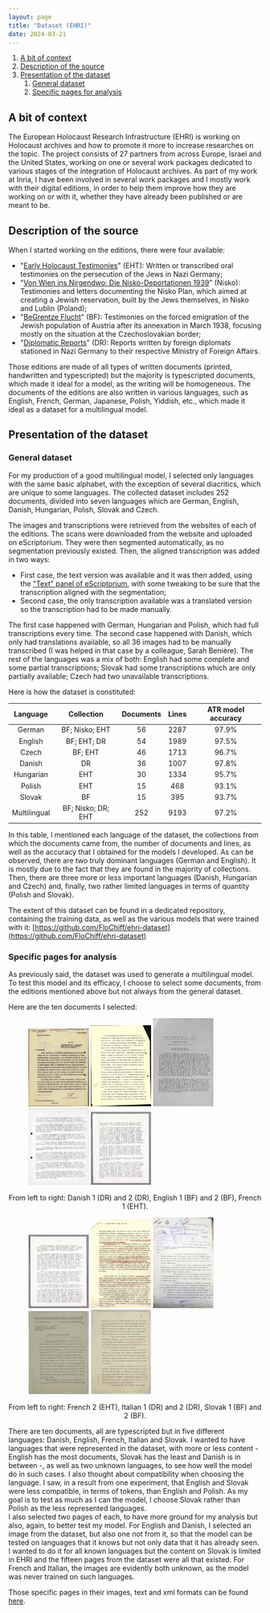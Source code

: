 ```yaml
---
layout: page
title: "Dataset (EHRI)"
date: 2024-03-21
---
```


1. [A bit of context](https://flochiff.github.io/phd/dataset/ehri/dataset.html#a-bit-of-context)
2. [Description of the source](https://flochiff.github.io/phd/dataset/ehri/dataset.html#description-of-the-source)
3. [Presentation of the dataset](https://flochiff.github.io/phd/dataset/ehri/dataset.html#presentation-of-the-dataset)
    1. [General dataset](https://flochiff.github.io/phd/dataset/ehri/dataset.html#general-dataset)
    2. [Specific pages for analysis](https://flochiff.github.io/phd/dataset/ehri/dataset.html#specific-pages-for-analysis)

## A bit of context
The European Holocaust Research Infrastructure (EHRI) is working on Holocaust archives and how to promote it more to increase researches on the topic. The project consists of 27 partners from across Europe, Israel and the United States, working on one or several work packages dedicated to various stages of the integration of Holocaust archives. As part of my work at Inria, I have been involved in several work packages and I mostly work with their digital editions, in order to help them improve how they are working on or with it, whether they have already been published or are meant to be. 

## Description of the source
When I started working on the editions, there were four available:  

- "[Early Holocaust Testimonies](https://early-testimony.ehri-project.eu/)" (EHT): Written or transcribed oral testimonies on the persecution of the Jews in Nazi Germany;
- "[Von Wien ins Nirgendwo: Die Nisko-Deportationen 1939](https://nisko-transports.ehri-project.eu/)" (Nisko): Testimonies and letters documenting the Nisko Plan, which aimed at creating a Jewish reservation, built by the Jews themselves, in Nisko and Lublin (Poland);
- "[BeGrentze Flucht](https://begrenzte-flucht.ehri-project.eu/)" (BF): Testimonies on the forced emigration of the Jewish population of Austria after its annexation in March 1938, focusing mostly on the situation at the Czechoslovakian border;
- "[Diplomatic Reports](https://diplomatic-reports.ehri-project.eu/)" (DR): Reports written by foreign diplomats stationed in Nazi Germany to their respective Ministry of Foreign Affairs.

Those editions are made of all types of written documents (printed, handwritten and typescripted) but the majority is typescripted documents, which made it ideal for a model, as the writing will be homogeneous. The documents of the editions are also written in various languages, such as English, French, German, Japanese, Polish, Yiddish, etc., which made it ideal as a dataset for a multilingual model. 

## Presentation of the dataset
### General dataset
For my production of a good multilingual model, I selected only languages with the same basic alphabet, with the exception of several diacritics, which are unique to some languages. The collected dataset includes 252 documents, divided into seven languages which are German, English, Danish, Hungarian, Polish, Slovak and Czech. 

The images and transcriptions were retrieved from the websites of each of the editions. The scans were downloaded from the website and uploaded on eScriptorium. They were then segmented automatically, as no segmentation previously existed. Then, the aligned transcription was added in two ways: 

- First case, the text version was available and it was then added, using the ["Text" panel of eScriptorium](https://escriptorium.readthedocs.io/en/latest/transcribe/#editing-with-the-text-panel), with some tweaking to be sure that the transcription aligned with the segmentation;
- Second case, the only transcription available was a translated version so the transcription had to be made manually.  

The first case happened with German, Hungarian and Polish, which had full transcriptions every time. The second case happened with Danish, which only had translations available, so all 36 images had to be manually transcribed (I was helped in that case by a colleague, Sarah Benière). The rest of the languages was a mix of both: English had some complete and some partial transcriptions; Slovak had some transcriptions which are only partially available; Czech had two unavailable transcriptions.

Here is how the dataset is constituted:

| Language | Collection | Documents | Lines | ATR model accuracy |
| :---: | :---: | :---: | :---: | :---: |
| German | BF; Nisko; EHT | 56 | 2287 | 97.9% |
| English | BF; EHT; DR | 54 | 1989 | 97.5% |
| Czech | BF; EHT | 46 | 1713 | 96.7% |
| Danish | DR | 36 | 1007 | 97.8% |
| Hungarian | EHT | 30 | 1334 | 95.7% |
| Polish | EHT | 15 | 468 | 93.1% |
| Slovak | BF | 15 | 395 | 93.7% |
| Multilingual | BF; Nisko; DR; EHT | 252 | 9193 | 97.2% |

In this table, I mentioned each language of the dataset, the collections from which the documents came from, the number of documents and lines, as well as the accuracy that I obtained for the models I developed. As can be observed, there are two truly dominant languages (German and English). It is mostly due to the fact that they are found in the majority of collections. Then, there are three more or less important languages (Danish, Hungarian and Czech) and, finally, two rather limited languages in terms of quantity (Polish and Slovak).

The extent of this dataset can be found in a dedicated repository, containing the training data, as well as the various models that were trained with it: [https://github.com/FloChiff/ehri-dataset](https://github.com/FloChiff/ehri-dataset)


### Specific pages for analysis
As previously said, the dataset was used to generate a multilingual model. To test this model and its efficacy, I choose to select some documents, from the editions mentioned above but not always from the general dataset.  

Here are the ten documents I selected:

<figure>
<a href="https://raw.githubusercontent.com/FloChiff/phd/main/dataset/ehri/images/danish_1_EHRI-DR-19430528-DK.jpg" target="_blank"><img src="https://raw.githubusercontent.com/FloChiff/phd/main/dataset/ehri/images/danish_1_EHRI-DR-19430528-DK.jpg" width="120" title="Danish 1"/></a>
<a href="https://raw.githubusercontent.com/FloChiff/phd/main/dataset/ehri/images/danish_2_EHRI-DR-19420615-DK_04.jpg" target="_blank"><img src="https://raw.githubusercontent.com/FloChiff/phd/main/dataset/ehri/images/danish_2_EHRI-DR-19420615-DK_04.jpg" width="120" title="Danish 2" /></a>
<a href="https://raw.githubusercontent.com/FloChiff/phd/main/dataset/ehri/images/english_1_EHRI-BF-19380805.jpg" target="_blank"><img src="https://raw.githubusercontent.com/FloChiff/phd/main/dataset/ehri/images/english_1_EHRI-BF-19380805.jpg" width="120" title="English 1" /></a>
<a href="https://raw.githubusercontent.com/FloChiff/phd/main/dataset/ehri/images/english_2_EHRI-BF-19380509b_EN_02.jpg" target="_blank"><img src="https://raw.githubusercontent.com/FloChiff/phd/main/dataset/ehri/images/english_2_EHRI-BF-19380509b_EN_02.jpg" width="120" title="English 2" /></a>
<a href="https://raw.githubusercontent.com/FloChiff/phd/main/dataset/ehri/images/french_1_EHRI-ET-WL16560633.jpg" target="_blank"><img src="https://raw.githubusercontent.com/FloChiff/phd/main/dataset/ehri/images/french_1_EHRI-ET-WL16560633.jpg" width="120" title="French 1" /></a></figure>
<figcaption style="text-align: center;">From left to right: Danish 1 (DR) and 2 (DR), English 1 (BF) and 2 (BF), French 1 (EHT).</figcaption>

<figure><a href="https://raw.githubusercontent.com/FloChiff/phd/main/dataset/ehri/images/french_2_EHRI-ET-WL16560633.jpg" target="_blank"><img src="https://raw.githubusercontent.com/FloChiff/phd/main/dataset/ehri/images/french_2_EHRI-ET-WL16560633.jpg" width="120" title="French 2" /></a>
<a href="https://raw.githubusercontent.com/FloChiff/phd/main/dataset/ehri/images/italian_1_EHRI-DR-19430316-IT.jpg" target="_blank"><img src="https://raw.githubusercontent.com/FloChiff/phd/main/dataset/ehri/images/italian_1_EHRI-DR-19430316-IT.jpg" width="120" title="Italian 1" /></a>
<a href="https://raw.githubusercontent.com/FloChiff/phd/main/dataset/ehri/images/italian_2_EHRI-DR-19411007-IT.jpg" target="_blank"><img src="https://raw.githubusercontent.com/FloChiff/phd/main/dataset/ehri/images/italian_2_EHRI-DR-19411007-IT.jpg" width="120" title="Italian 2" /></a>
<a href="https://raw.githubusercontent.com/FloChiff/phd/main/dataset/ehri/images/slovak_1_EHRI-BF-19380906.jpg" target="_blank"><img src="https://raw.githubusercontent.com/FloChiff/phd/main/dataset/ehri/images/slovak_1_EHRI-BF-19380906.jpg" width="120" title="Slovak 1" /></a>
<a href="https://raw.githubusercontent.com/FloChiff/phd/main/dataset/ehri/images/slovak_2_EHRI-BF-19380421e_SK_05.jpg" target="_blank"><img src="https://raw.githubusercontent.com/FloChiff/phd/main/dataset/ehri/images/slovak_2_EHRI-BF-19380421e_SK_05.jpg" width="120" title="Slovak 2" /></a></figure>
<figcaption style="text-align: center;">From left to right: French 2 (EHT), Italian 1 (DR) and 2 (DR), Slovak 1 (BF) and 2 (BF).</figcaption>

There are ten documents, all are typescripted but in five different languages: Danish, English, French, Italian and Slovak. I wanted to have languages that were represented in the dataset, with more or less content - English has the most documents, Slovak has the least and Danish is in between -, as well as two unknown languages, to see how well the model do in such cases. I also thought about compatibility when choosing the language. I saw, in a result from one experiment, that English and Slovak were less compatible, in terms of tokens, than English and Polish. As my goal is to test as much as I can the model, I choose Slovak rather than Polish as the less represented languages.  
I also selected two pages of each, to have more ground for my analysis but also, again, to better test my model. For English and Danish, I selected an image from the dataset, but also one not from it, so that the model can be tested on languages that it knows but not only data that it has already seen. I wanted to do it for all known languages but the content on Slovak is limited in EHRI and the fifteen pages from the dataset were all that existed. For French and Italian, the images are evidently both unknown, as the model was never trained on such languages.  

Those specific pages in their images, text and xml formats can be found [here](https://github.com/FloChiff/phd/tree/main/dataset/ehri).